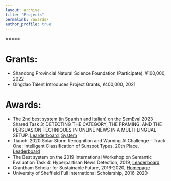 ```yaml
---
layout: archive
title: "Projects"
permalink: /awards/
author_profile: true
---
```


=====

Grants:
=====
* Shandong Provincial Natural Science Foundation (Participate), ¥100,000, 2022
* Qingdao Talent Introduces Project Grants, ¥400,000, 2021

Awards:
=====
* The 2nd best system (in Spanish and Italian) on the SemEval 2023 Shared Task 3: DETECTING THE CATEGORY, THE FRAMING, AND THE PERSUASION TECHNIQUES IN ONLINE NEWS IN A MULTI-LINGUAL SETUP. [Learderboard](https://propaganda.math.unipd.it/semeval2023task3/leaderboard.php), [System](https://github.com/zgjiangtoby/SemEval2023_QUST)
* Tianchi 2020 Solar Storm Recognition and Warning AI Challenge – Track One: Intelligent Classification of Sunspot Types, 20th Place, [Leaderboard](https://tianchi.aliyun.com/competition/entrance/531803/rankingList)
* The Best system on the 2019 International Workshop on Semantic Evaluation Task 4: Hyperpartisan News Detection, 2019, [Leaderboard](https://pan.webis.de/semeval19/semeval19-web/#results)
* Grantham Scholar for Sustainable Future, 2016-2020, [Homepage](https://grantham.sheffield.ac.uk/scholars/ye-jiang-2/)
* University of Sheffield Full International Scholarship, 2016-2020

